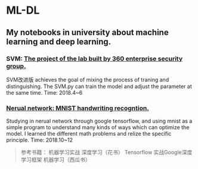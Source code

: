 # ML-DL
## My notebooks in university about machine learning and deep learning.
### SVM: [The project of the lab built by 360 enterprise security group.](https://github.com/JieJayCao/ML-DL/tree/master/SVM%E6%94%B9%E8%BF%9B%E7%89%88)
SVM改进版 achieves the goal of mixing the process of traning and distinguishing. The SVM.py can train the model and adjust the parameter at the same time.
Time: 2018.4~6
### [Nerual network: MNIST handwriting recogntion.](https://github.com/JieJayCao/ML-DL/tree/master/Intro%20DL/TensorFlow%E8%AE%AD%E7%BB%83%E7%A5%9E%E7%BB%8F%E7%BD%91%E7%BB%9C)
Studying in nerual network through google tensorflow, and using mnist as a simple program to understand many kinds of ways which can optimize the model. I learned the different math problems and relize the specific principle.
Time: 2018.10~12


>参考书籍：
机器学习实战  深度学习（花书）  Tensorflow 实战Google深度学习框架  机器学习（西瓜书）
